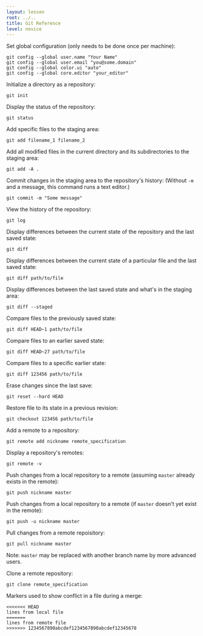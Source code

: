 ```yaml
---
layout: lesson
root: ../..
title: Git Reference
level: novice
---
```

Set global configuration (only needs to be done once per machine):

    git config --global user.name "Your Name"
    git config --global user.email "you@some.domain"
    git config --global color.ui "auto"
    git config --global core.editor "your_editor"

Initialize a directory as a repository:

    git init

Display the status of the repository:

    git status

Add specific files to the staging area:

    git add filename_1 filename_2

Add all modified files in the current directory and its subdirectories
to the staging area:

    git add -A .

Commit changes in the staging area to the repository's history:
(Without `-m` and a message, this command runs a text editor.)

    git commit -m "Some message"

View the history of the repository:

    git log

Display differences between the current state of the repository and the last saved state:

    git diff

Display differences between the current state of a particular file and the last saved state:

    git diff path/to/file

Display differences between the last saved state and what's in the staging area:

    git diff --staged

Compare files to the previously saved state:

    git diff HEAD~1 path/to/file

Compare files to an earlier saved state:

    git diff HEAD~27 path/to/file

Compare files to a specific earlier state:

    git diff 123456 path/to/file

Erase changes since the last save:

    git reset --hard HEAD

Restore file to its state in a previous revision:

    git checkout 123456 path/to/file

Add a remote to a repository:

    git remote add nickname remote_specification

Display a repository's remotes:

    git remote -v

Push changes from a local repository to a remote (assuming `master` already exists in the remote):

    git push nickname master

Push changes from a local repository to a remote (if `master` doesn't yet exist in the remote):

    git push -u nickname master

Pull changes from a remote repoisitory:

    git pull nickname master

Note: `master` may be replaced with another branch name by more advanced users.

Clone a remote repository:

    git clone remote_specification

Markers used to show conflict in a file during a merge:

    <<<<<<< HEAD
    lines from local file
    =======
    lines from remote file
    >>>>>>> 1234567890abcdef1234567890abcdef12345678
